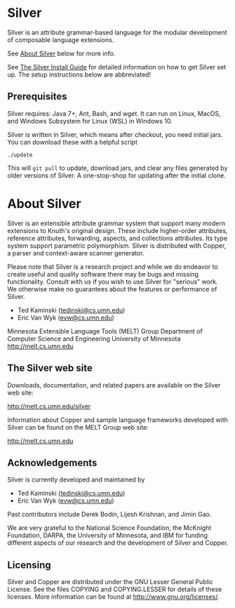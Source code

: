 # Silver

Silver is an attribute grammar-based language for the modular development of composable language extensions.

See [About Silver](#about-silver) below for more info.

See [The Silver Install Guide](http://melt.cs.umn.edu/silver/doc/install-guide) for detailed information on how to get Silver set up. The setup instructions below are abbreviated!

## Prerequisites

Silver requires: Java 7+, Ant, Bash, and wget. It can run on Linux, MacOS, and Windows Subsystem for Linux (WSL) in Windows 10.

Silver is written in Silver, which means after checkout, you need initial jars. You can download these with a helpful script

```
./update
```

This will `git pull` to update, download jars, and clear any files generated by older versions of Silver. A one-stop-shop for updating after the initial clone.


# About Silver

Silver is an extensible attribute grammar system that support many
modern extensions to Knuth's original design.  These include
higher-order attributes, reference attributes, forwarding, aspects,
and collections attributes.  Its type system support parametric
polymorphism.  Silver is distributed with Copper, a parser and
context-aware scanner generator.

Please note that Silver is a research project and while we do endeavor
to create useful and quality software there may be bugs and missing
functionality.  Consult with us if you wish to use Silver for
"serious" work.  We otherwise make no guarantees about the features or
performance of Silver.

* Ted Kaminski  (tedinski@cs.umn.edu)
* Eric Van Wyk  (evw@cs.umn.edu)

Minnesota Extensible Language Tools (MELT) Group
Department of Computer Science and Engineering
University of Minnesota
http://melt.cs.umn.edu


## The Silver web site

Downloads, documentation, and related papers are available on the
Silver web site: 

http://melt.cs.umn.edu/silver

Information about Copper and sample language frameworks developed with
Silver can be found on the MELT Group web site:

http://melt.cs.umn.edu


## Acknowledgements

Silver is currently developed and maintained by

* Ted Kaminski  (tedinski@cs.umn.edu)
* Eric Van Wyk  (evw@cs.umn.edu)

Past contributors include Derek Bodin, Lijesh Krishnan, and Jimin Gao.

We are very grateful to the National Science Foundation, the McKnight
Foundation, DARPA, the University of Minnesota, and IBM for funding
different aspects of our research and the development of Silver and
Copper. 


## Licensing

Silver and Copper are distributed under the GNU Lesser General Public
License.  See the files COPYING and COPYING.LESSER for details of
these licenses.  More information can be found at
http://www.gnu.org/licenses/.

